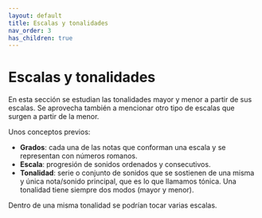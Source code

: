 ```yaml
---
layout: default
title: Escalas y tonalidades
nav_order: 3
has_children: true
---
```


# Escalas y tonalidades

En esta sección se estudian las tonalidades mayor y menor a partir de sus escalas. Se aprovecha también a mencionar otro tipo de escalas que surgen a partir de la menor.

Unos conceptos previos:
 
- **Grados**: cada una de las notas que conforman una escala y se representan con números romanos.
- **Escala**: progresión de sonidos ordenados y consecutivos.
- **Tonalidad**: serie o conjunto de sonidos que se sostienen de una misma y única nota/sonido principal, que es lo que llamamos tónica. Una tonalidad tiene siempre dos modos (mayor y menor).

Dentro de una misma tonalidad se podrían tocar varias escalas.